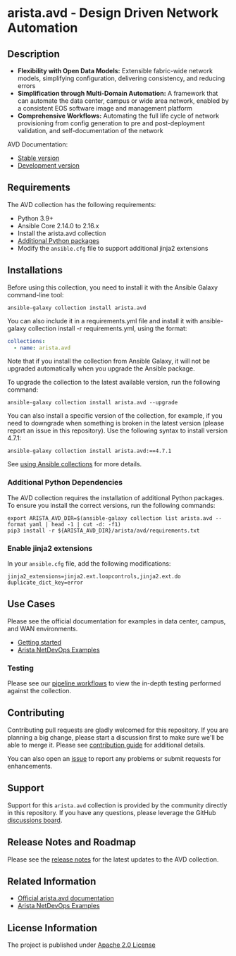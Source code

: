 <!--
  ~ Copyright (c) 2023-2024 Arista Networks, Inc.
  ~ Use of this source code is governed by the Apache License 2.0
  ~ that can be found in the LICENSE file.
  -->

# arista.avd - Design Driven Network Automation

## Description

- **Flexibility with Open Data Models:** Extensible fabric-wide network models, simplifying configuration, delivering consistency, and reducing errors
- **Simplification through Multi-Domain Automation:** A framework that can automate the data center, campus or wide area network, enabled by a consistent EOS software image and management platform
- **Comprehensive Workflows:** Automating the full life cycle of network provisioning from config generation to pre and post-deployment validation, and self-documentation of the network

AVD Documentation:

- [Stable version](https://avd.arista.com/stable/)
- [Development version](https://avd.arista.com/devel/)

## Requirements

The AVD collection has the following requirements:

- Python 3.9+
- Ansible Core 2.14.0 to 2.16.x
- Install the arista.avd collection
- [Additional Python packages](#additional-python-dependencies)
- Modify the `ansible.cfg` file to support additional jinja2 extensions

## Installations

Before using this collection, you need to install it with the Ansible Galaxy command-line tool:

```shell
ansible-galaxy collection install arista.avd
```

You can also include it in a requirements.yml file and install it with ansible-galaxy collection install -r requirements.yml, using the format:

```yaml
collections:
  - name: arista.avd
```

Note that if you install the collection from Ansible Galaxy, it will not be upgraded automatically when you upgrade the Ansible package.

To upgrade the collection to the latest available version, run the following command:

```shell
ansible-galaxy collection install arista.avd --upgrade
```

You can also install a specific version of the collection, for example, if you need to downgrade when something is broken in the latest version (please report an issue in this repository). Use the following syntax to install version 4.7.1:

```shell
ansible-galaxy collection install arista.avd:==4.7.1
```

See [using Ansible collections](https://docs.ansible.com/ansible/devel/collections_guide/index.html) for more details.

### Additional Python Dependencies

The AVD collection requires the installation of additional Python packages. To ensure you install the correct versions, run the following commands:

```shell
export ARISTA_AVD_DIR=$(ansible-galaxy collection list arista.avd --format yaml | head -1 | cut -d: -f1)
pip3 install -r ${ARISTA_AVD_DIR}/arista/avd/requirements.txt
```

### Enable jinja2 extensions

In your `ansible.cfg` file, add the following modifications:

```shell
jinja2_extensions=jinja2.ext.loopcontrols,jinja2.ext.do
duplicate_dict_key=error
```

## Use Cases

Please see the official documentation for examples in data center, campus, and WAN environments.

- [Getting started](https://avd.arista.com/stable/docs/getting-started/intro-to-ansible-and-avd.html)
- [Arista NetDevOps Examples](https://github.com/aristanetworks/netdevops-examples)

### Testing

Please see our [pipeline workflows](https://github.com/aristanetworks/avd/actions) to view the in-depth testing performed against the collection.

## Contributing

Contributing pull requests are gladly welcomed for this repository. If you are planning a big change, please start a discussion first to make sure we'll be able to merge it. Please see [contribution guide](docs/contribution/overview.md) for additional details.

You can also open an [issue](https://github.com/aristanetworks/avd/issues) to report any problems or submit requests for enhancements.

## Support

Support for this `arista.avd` collection is provided by the community directly in this repository. If you have any questions, please leverage the GitHub [discussions board](https://github.com/aristanetworks/avd/discussions).

## Release Notes and Roadmap

Please see the [release notes](https://github.com/aristanetworks/avd/releases) for the latest updates to the AVD collection.

## Related Information

- [Official arista.avd documentation](https://avd.arista.com)
- [Arista NetDevOps Examples](https://github.com/aristanetworks/netdevops-examples)

## License Information

The project is published under [Apache 2.0 License]([./LICENSE](https://github.com/aristanetworks/avd/blob/devel/ansible_collections/arista/avd/LICENSE))
